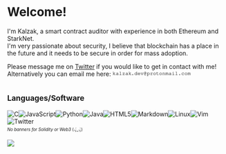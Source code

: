 # Welcome!

I'm Kalzak, a smart contract auditor with experience in both Ethereum and StarkNet.<br>
I'm very passionate about security, I believe that blockchain has a place in the future and it needs to be secure in order for mass adoption.

Please message me on [Twitter](https://twitter.com/0xKalzak) if you would like to get in contact with me!<br>
Alternatively you can email me here: ![emailaddressimage](https://raw.githubusercontent.com/Kalzak/Kalzak/main/email-address-image.gif)

## <sub>Languages/Software</sub><br>
![C](https://img.shields.io/badge/c-%2300599C.svg?style=for-the-badge&logo=c&logoColor=white)![JavaScript](https://img.shields.io/badge/javascript-%23323330.svg?style=for-the-badge&logo=javascript&logoColor=%23F7DF1E)![Python](https://img.shields.io/badge/python-3670A0?style=for-the-badge&logo=python&logoColor=ffdd54)![Java](https://img.shields.io/badge/java-%23ED8B00.svg?style=for-the-badge&logo=java&logoColor=white)![HTML5](https://img.shields.io/badge/html5-%23E34F26.svg?style=for-the-badge&logo=html5&logoColor=white)![Markdown](https://img.shields.io/badge/markdown-%23000000.svg?style=for-the-badge&logo=markdown&logoColor=white)![Linux](https://img.shields.io/badge/Linux-FCC624?style=for-the-badge&logo=linux&logoColor=black)![Vim](https://img.shields.io/badge/VIM-%2311AB00.svg?style=for-the-badge&logo=vim&logoColor=white)![Twitter](https://img.shields.io/badge/@kalzakdev-%231DA1F2.svg?style=for-the-badge&logo=Twitter&logoColor=white)<br>
<sup><sub>*No banners for Solidity or Web3* (⌣̩̩́_⌣̩̩̀)</sub></sup>

![](https://komarev.com/ghpvc/?username=kalzak&color=bf00bf)
